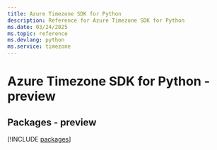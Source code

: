 ```yaml
---
title: Azure Timezone SDK for Python
description: Reference for Azure Timezone SDK for Python
ms.date: 03/24/2025
ms.topic: reference
ms.devlang: python
ms.service: timezone
---
```

# Azure Timezone SDK for Python - preview
## Packages - preview
[!INCLUDE [packages](timezone-index.md)]